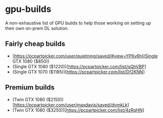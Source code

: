 # gpu-builds
A non-exhaustive list of GPU builds to help those working on setting up their own on-prem DL solution.

## Fairly cheap builds
- [https://pcpartpicker.com/user/quietning/saved/#view=YP6v6h](Single GTX 1080 ($850))
- (Single GTX 1080 ($1220))[https://pcpartpicker.com/list/qQhVBP]
- (Single GTX 1070 ($1185))[https://pcpartpicker.com/list/Df2KNN]

## Premium builds
- (Twin GTX 1080 ($2150))[https://pcpartpicker.com/user/maxdavis/saved/dvmkLk]
- (Twin GTX 1080 ($3250))[https://pcpartpicker.com/list/4zRqHN]

